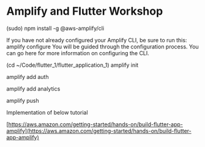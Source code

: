 # Amplify and Flutter Workshop



(sudo) npm install -g @aws-amplify/cli

If you have not already configured your Amplify CLI, be sure to run this:
amplify configure
You will be guided through the configuration process. You can go here for more information on configuring the CLI.

(cd ~/Code/flutter_1/flutter_application_1)
amplify init

amplify add auth

amplify add analytics

amplify push






Implementation of below tutorial

[https://aws.amazon.com/getting-started/hands-on/build-flutter-app-amplify](https://aws.amazon.com/getting-started/hands-on/build-flutter-app-amplify)